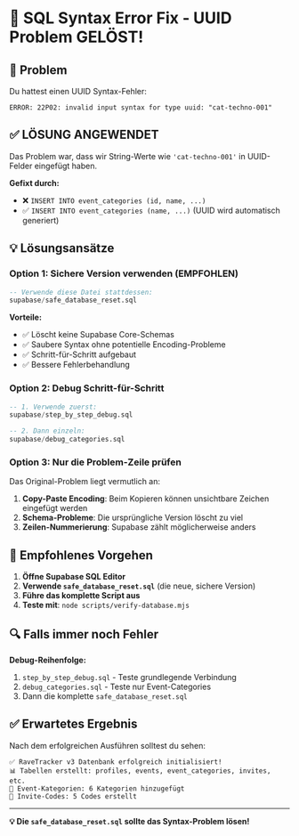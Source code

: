 # 🔧 SQL Syntax Error Fix - UUID Problem GELÖST!

## 🎯 Problem
Du hattest einen UUID Syntax-Fehler:
```
ERROR: 22P02: invalid input syntax for type uuid: "cat-techno-001"
```

## ✅ LÖSUNG ANGEWENDET
Das Problem war, dass wir String-Werte wie `'cat-techno-001'` in UUID-Felder eingefügt haben.

**Gefixt durch:**
- ❌ `INSERT INTO event_categories (id, name, ...)` 
- ✅ `INSERT INTO event_categories (name, ...)` (UUID wird automatisch generiert)

## 💡 Lösungsansätze

### Option 1: Sichere Version verwenden (EMPFOHLEN)
```sql
-- Verwende diese Datei stattdessen:
supabase/safe_database_reset.sql
```

**Vorteile:**
- ✅ Löscht keine Supabase Core-Schemas
- ✅ Saubere Syntax ohne potentielle Encoding-Probleme
- ✅ Schritt-für-Schritt aufgebaut
- ✅ Bessere Fehlerbehandlung

### Option 2: Debug Schritt-für-Schritt
```sql
-- 1. Verwende zuerst:
supabase/step_by_step_debug.sql

-- 2. Dann einzeln:
supabase/debug_categories.sql
```

### Option 3: Nur die Problem-Zeile prüfen
Das Original-Problem liegt vermutlich an:

1. **Copy-Paste Encoding**: Beim Kopieren können unsichtbare Zeichen eingefügt werden
2. **Schema-Probleme**: Die ursprüngliche Version löscht zu viel
3. **Zeilen-Nummerierung**: Supabase zählt möglicherweise anders

## 🚀 Empfohlenes Vorgehen

1. **Öffne Supabase SQL Editor**
2. **Verwende `safe_database_reset.sql`** (die neue, sichere Version)
3. **Führe das komplette Script aus**
4. **Teste mit**: `node scripts/verify-database.mjs`

## 🔍 Falls immer noch Fehler

**Debug-Reihenfolge:**
1. `step_by_step_debug.sql` - Teste grundlegende Verbindung
2. `debug_categories.sql` - Teste nur Event-Categories
3. Dann die komplette `safe_database_reset.sql`

## ✅ Erwartetes Ergebnis

Nach dem erfolgreichen Ausführen solltest du sehen:
```
✅ RaveTracker v3 Datenbank erfolgreich initialisiert!
📊 Tabellen erstellt: profiles, events, event_categories, invites, etc.
🎵 Event-Kategorien: 6 Kategorien hinzugefügt
🎫 Invite-Codes: 5 Codes erstellt
```

---

**💡 Die `safe_database_reset.sql` sollte das Syntax-Problem lösen!**
